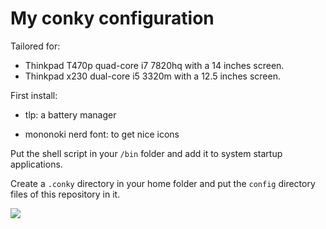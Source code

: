 # My conky configuration

Tailored for:
- Thinkpad T470p quad-core i7 7820hq with a 14 inches screen.
- Thinkpad x230 dual-core i5 3320m with a 12.5 inches screen.

First install:

* tlp: a battery manager

* mononoki nerd font: to get nice icons

Put the shell script in your ```/bin``` folder and add it to system startup applications.

Create a ```.conky``` directory in your home folder and put the ```config``` directory files of this repository in it.

![](https://user-images.githubusercontent.com/91064070/167620878-33ab8104-74d3-48fd-b979-2f377e93914d.png)